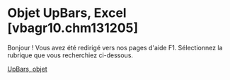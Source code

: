 
# Objet UpBars, Excel [vbagr10.chm131205]

Bonjour ! Vous avez été redirigé vers nos pages d'aide F1. Sélectionnez la rubrique que vous recherchiez ci-dessous.

[UpBars, objet](http://msdn.microsoft.com/library/635f449d-eb8b-2026-e1a7-9472f33641cc%28Office.15%29.aspx)
